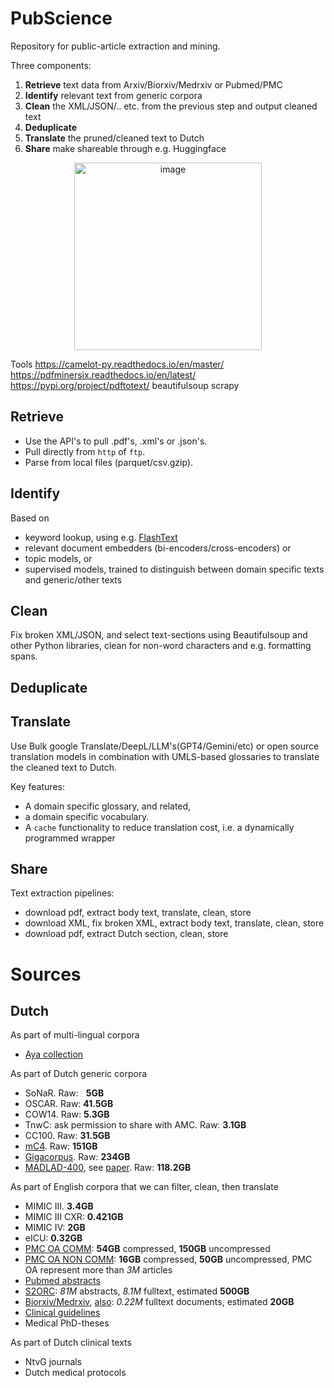 # PubScience
Repository for public-article extraction and mining.

Three components:
1. **Retrieve** text data from Arxiv/Biorxiv/Medrxiv or Pubmed/PMC
2. **Identify** relevant text from generic corpora
3. **Clean** the XML/JSON/.. etc. from the previous step and output cleaned text
4. **Deduplicate**
5. **Translate** the pruned/cleaned text to Dutch
6. **Share** make shareable through e.g. Huggingface

 <p align="center">
<img src="https://github.com/bramiozo/CUCE/blob/main/PubScience.png" alt="image" width="300" height="auto" >
 </p>



Tools
https://camelot-py.readthedocs.io/en/master/
https://pdfminersix.readthedocs.io/en/latest/
https://pypi.org/project/pdftotext/
beautifulsoup
scrapy

## Retrieve 

* Use the API's to pull .pdf's, .xml's or .json's.
* Pull directly from ```http``` of ```ftp```.
* Parse from local files (parquet/csv.gzip).

## Identify 

Based on 
* keyword lookup, using e.g. [FlashText](https://arxiv.org/abs/1711.00046)
* relevant document embedders (bi-encoders/cross-encoders) or
* topic models, or
* supervised models, trained to distinguish between domain specific texts and generic/other texts

## Clean

Fix broken XML/JSON, and select text-sections using Beautifulsoup and other Python libraries, clean for non-word characters and e.g. formatting spans.

## Deduplicate

## Translate 

Use Bulk google Translate/DeepL/LLM's(GPT4/Gemini/etc) or open source translation models in combination with UMLS-based glossaries to translate the
cleaned text to Dutch. 

Key features:
* A domain specific glossary, and related,
* a domain specific vocabulary.
* A ```cache``` functionality to reduce translation cost, i.e. a dynamically programmed wrapper

## Share


Text extraction pipelines:
* download pdf, extract body text, translate, clean, store
* download XML, fix broken XML, extract body text, translate, clean, store
* download pdf, extract Dutch section, clean, store

# Sources

## Dutch

As part of multi-lingual corpora
* [Aya collection](https://huggingface.co/datasets/CohereForAI/aya_collection)


As part of Dutch generic corpora
* SoNaR. Raw: $~$ **5GB**
* OSCAR. Raw: **41.5GB**
* COW14. Raw: **5.3GB**
* TnwC: ask permission to share with AMC. Raw: **3.1GB**
* CC100. Raw: **31.5GB**
* [mC4](https://huggingface.co/datasets/yhavinga/mc4_nl_cleaned). Raw: **151GB**
* [Gigacorpus](http://gigacorpus.nl/). Raw: **234GB**
* [MADLAD-400](https://huggingface.co/datasets/allenai/MADLAD-400), see [paper](https://arxiv.org/abs/2309.04662). Raw: **118.2GB**

As part of English corpora that we can filter, clean, then translate
* MIMIC III. **3.4GB**
* MIMIC III CXR: **0.421GB**
* MIMIC IV: **2GB**
* eICU: **0.32GB**
* [PMC OA COMM](https://ftp.ncbi.nlm.nih.gov/pub/pmc/oa_bulk/oa_comm/txt/):  **54GB** compressed,  **150GB** uncompressed
* [PMC OA NON COMM](https://ftp.ncbi.nlm.nih.gov/pub/pmc/oa_bulk/oa_noncomm/txt/): **16GB** compressed,  **50GB** uncompressed, PMC OA represent more than _3M_ articles
* [Pubmed abstracts](https://github.com/thoppe/The-Pile-PubMed?tab=readme-ov-file)
* [S2ORC](https://github.com/allenai/s2orc): _81M_ abstracts, _8.1M_ fulltext, estimated **500GB**
* [Biorxiv/Medrxiv](https://connect.biorxiv.org/news/2020/04/18/tdm), [also](https://github.com/BlueBrain/Search/issues/459): _0.22M_ fulltext documents, estimated **20GB** 
* [Clinical guidelines](https://huggingface.co/datasets/epfl-llm/guidelines)
* Medical PhD-theses

As part of Dutch clinical texts
* NtvG journals
* Dutch medical protocols


